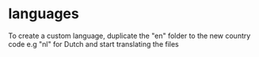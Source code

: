 # languages
To create a custom language, duplicate the "en" folder to the new country code e.g "nl" for Dutch and start translating the files
